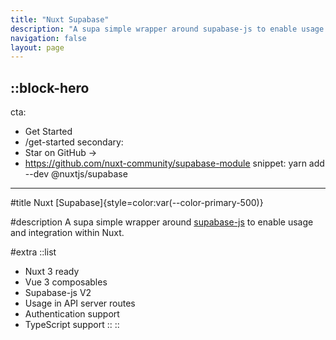 ```yaml
---
title: "Nuxt Supabase"
description: "A supa simple wrapper around supabase-js to enable usage and integration within Nuxt."
navigation: false
layout: page
---
```


::block-hero
---
cta:
  - Get Started
  - /get-started
secondary:
  - Star on GitHub ->
  - https://github.com/nuxt-community/supabase-module
snippet: yarn add --dev @nuxtjs/supabase
---

#title
Nuxt [Supabase]{style=color:var(--color-primary-500)}

#description
A supa simple wrapper around [supabase-js](https://github.com/supabase/supabase-js) to enable usage and integration within Nuxt. 

#extra
  ::list
  - Nuxt 3 ready
  - Vue 3 composables
  - Supabase-js V2
  - Usage in API server routes
  - Authentication support
  - TypeScript support
  ::
::